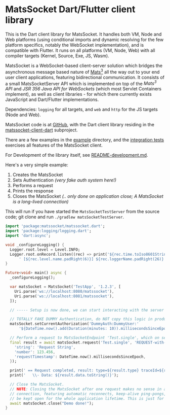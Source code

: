 # MatsSocket Dart/Flutter client library

This is the Dart client library for MatsSocket. It handles both VM, Node and Web platforms (using conditional
imports and dynamic resolving for the few platform specifics, notably the WebSocket implementation), and is
compatible with Flutter. It runs on all platforms (VM, Node, Web) with all compiler targets
(Kernel, Source, Exe, JS, Wasm).

MatsSocket is a WebSocket-based client-server solution which bridges the asynchronous message based nature
of [Mats<sup>3</sup>](https://mats3.io/) all the way out to your end user client applications, featuring
bidirectional communication. It consists of a small MatsSocketServer API which is implemented on top of the
_Mats<sup>3</sup> API_ and _JSR 356 Java API for WebSockets_ (which most Servlet Containers implement), as well as
client libraries - for which there currently exists JavaScript and Dart/Flutter implementations.

Dependencies: `logging` for all targets, and `web` and `http` for the JS targets (Node and Web).

MatsSocket code is at [GitHub](https://github.com/centiservice/matssocket), with the Dart client library residing
in the [matssocket-client-dart](https://github.com/centiservice/matssocket/tree/main/matssocket-client-dart)
subproject.

There are a few examples in the
[example](https://github.com/centiservice/matssocket/tree/main/matssocket-client-dart/example) directory, and the
[integration tests](https://github.com/centiservice/matssocket/tree/main/matssocket-client-dart/test)
exercises all features of the MatsSocket client.

For Development of the library itself, see
[README-development.md](https://github.com/centiservice/matssocket/blob/main/matssocket-client-dart/README-development.md).

Here's a very simple example:
1. Creates the MatsSocket
2. Sets Authentication _(very fake auth system here!)_
3. Performs a request
4. Prints the response
5. Closes the MatsSocket _(.. only done on application close; A MatsSocket is a long-lived connection)_

This will run if you have started the `MatsSocketTestServer` from the source code; git clone and run
`./gradlew matsSocketTestServer`.

```dart
import 'package:matssocket/matssocket.dart';
import 'package:logging/logging.dart';
import 'dart:async';

void _configureLogging() {
  Logger.root.level = Level.INFO;
  Logger.root.onRecord.listen((rec) => print('${rec.time.toIso8601String()}'
      ' [${rec.level.name.padRight(6)}] ${rec.loggerName.padRight(26)}| ${rec.message}'));
}

Future<void> main() async {
  _configureLogging();

  var matsSocket = MatsSocket('TestApp', '1.2.3', [
    Uri.parse('ws://localhost:8080/matssocket'),
    Uri.parse('ws://localhost:8081/matssocket'),
  ]);

  // ----- Setup is now done, we can start interacting with the server -----

  // TOTALLY FAKE DUMMY Authentication, do NOT copy this logic in production code!!!
  matsSocket.setCurrentAuthorization('DummyAuth:DummyUser:'
      '${DateTime.now().add(Duration(minutes: 10)).millisecondsSinceEpoch}');

  // Perform a request to MatsSocketEndpoint 'Test.single', which on server forwards to Mats endpoint 'Test.single'
  final result = await matsSocket.request('Test.single', 'REQUEST-with-Promise_${matsSocket.randomId(6)}', {
    'string': 'Request String',
    'number': 123.456,
    'requestTimestamp': DateTime.now().millisecondsSinceEpoch,
  });

  print(' == Request completed, result: type=${result.type} traceId=${result.traceId} rttMs=${result.roundTripMillis}');
  print('   \\- Data: ${result.data.toString()}');

  // Close the MatsSocket.
  // NOTE: Closing the MatsSocket after one request makes no sense in a real application: A MatsSocket is a long-lived
  // connection, featuring automatic reconnects, keep-alive ping-pongs, reauthentication when needed etc, and should
  // be kept open for the whole application lifetime. This is just for demonstration purposes.
  await matsSocket.close("Demo done!");
}
```